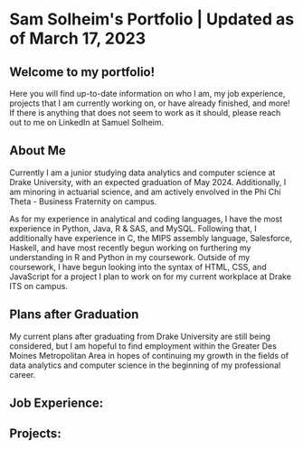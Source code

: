 # Sam Solheim's Portfolio | Updated as of March 17, 2023

## Welcome to my portfolio!
Here you will find up-to-date information on who I am, my job experience, projects that I am currently working on, or have already finished, and more! If there is anything that does not seem to work as it should, please reach out to me on LinkedIn at Samuel Solheim.

## About Me
Currently I am a junior studying data analytics and computer science at Drake University, with an expected graduation of May 2024. Additionally, I am minoring in actuarial science, and am actively envolved in the Phi Chi Theta - Business Fraternity on campus. 

As for my experience in analytical and coding languages, I have the most experience in Python, Java, R & SAS, and MySQL. Following that, I additionally have experience in C, the MIPS assembly language, Salesforce, Haskell, and have most recently begun working on furthering my understanding in R and Python in my coursework. Outside of my coursework, I have begun looking into the syntax of HTML, CSS, and JavaScript for a project I plan to work on for my current workplace at Drake ITS on campus. 

## Plans after Graduation
My current plans after graduating from Drake University are still being considered, but I am hopeful to find employment within the Greater Des Moines Metropolitan Area in hopes of continuing my growth in the fields of data analytics and computer science in the beginning of my professional career. 

## Job Experience:

## Projects:




